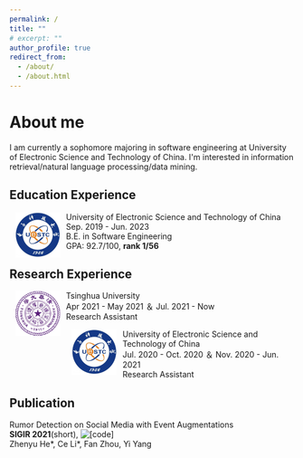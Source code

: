 ```yaml
---
permalink: /
title: ""
# excerpt: ""
author_profile: true
redirect_from: 
  - /about/
  - /about.html
---
```

# About me
I am currently a sophomore majoring in software engineering at University of Electronic Science and Technology of China. I'm interested in information retrieval/natural language processing/data mining.

## Education Experience

<dl><dt><img align="left" width="80" height="80" hspace="10" src="images/uestc.jpeg" /></dt><dt> University of Electronic Science and Technology of China</dt>
<dd>Sep. 2019 - Jun. 2023</dd>
<dd>B.E. in Software Engineering</dd>
<dd>GPA: 92.7/100, <strong>rank 1/56</strong></dd></dl>

## Research Experience
<p><dl><dt><img align="left" width="80" height="80" hspace="10" src="images/THU.jpeg" /></dt><dt> Tsinghua University</dt><dd> Apr 2021 - May 2021 ＆ Jul. 2021 - Now</dd>
<dd>Research Assistant</dd></dl></p>

<p><dl><dt><img align="left" width="80" height="80" hspace="10" src="images/uestc.jpeg" /></dt><dt> University of Electronic Science and Technology of China</dt><dd>Jul. 2020 - Oct. 2020 ＆ Nov. 2020 - Jun. 2021</dd>
<dd>Research Assistant</dd></dl></p>


## Publication
Rumor Detection on Social Media with Event Augmentations <br>
**SIGIR 2021**(short), ![\[code\]](https://github.com/hzy-hzy/RDEA) <br>
Zhenyu He\*, Ce Li\*, Fan Zhou, Yi Yang